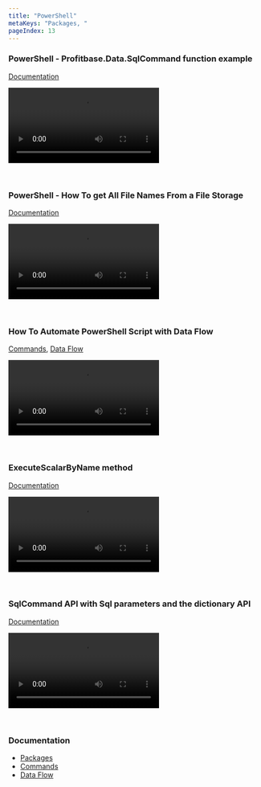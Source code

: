 ```yaml
---
title: "PowerShell"
metaKeys: "Packages, "
pageIndex: 13
---
```




### PowerShell - Profitbase.Data.SqlCommand function example
[Documentation](../docs/powershell/functiondoc/function3.md)

![video](https://profitbasedocs.blob.core.windows.net/videos/powershell%20-%20SQL%20Command.mp4)

<br/>


### PowerShell - How To get All File Names From a File Storage
[Documentation](../docs/powershell/commands.md)

![video](https://profitbasedocs.blob.core.windows.net/videos/PowerShell%20-%20file%20name%20export.mp4)

<br/>

### How To Automate PowerShell Script with Data Flow
[Commands](../docs/powershell/commands.md), [Data Flow](../docs/dataflows/index.md)

![video](https://profitbasedocs.blob.core.windows.net/videos/PowerShell%20-%20How%20To%20Automate%20Script%20with%20Data%20Flow.mp4)

<br/>

### ExecuteScalarByName method
[Documentation](../docs/powershell/functiondoc/function4.md)

![video](https://profitbasedocs.blob.core.windows.net/videos/PS%20-%20execute%20scalar%20SQL.mp4)

<br/>

### SqlCommand API with Sql parameters and the dictionary API
[Documentation](../docs/powershell/functiondoc/function3.md)

![video](https://profitbasedocs.blob.core.windows.net/videos/PS%20-%20SQLCommand.mp4)

<br/>

### Documentation  

* [Packages](../docs/powershell.md)
* [Commands](../docs/powershell/commands.md) 
* [Data Flow](../docs/dataflows/index.md)




